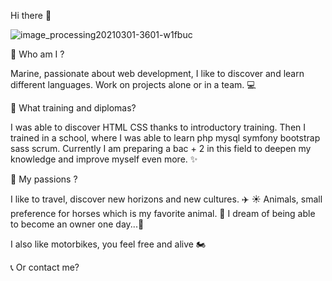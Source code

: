 Hi there 👋

![image_processing20210301-3601-w1fbuc](https://github.com/MarineGTD/MarineGTD/assets/112564039/186b0dc8-4091-4a73-bcb9-fa0443edfa5f)



👾 Who am I ?

Marine, passionate about web development,
I like to discover and learn different languages.
Work on projects alone or in a team. 💻

📖 What training and diplomas?

I was able to discover HTML CSS thanks to introductory training.
Then I trained in a school, where I was able to learn php mysql symfony bootstrap sass scrum.
Currently I am preparing a bac + 2 in this field to deepen my knowledge and improve myself even more. ✨

💖 My passions ?

I like to travel, discover new horizons and new cultures. ✈️ ☀️
Animals, small preference for horses which is my favorite animal. 🐴
I dream of being able to become an owner one day...🙏

I also like motorbikes, you feel free and alive 🏍️

📞 Or contact me?

